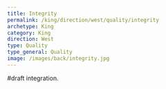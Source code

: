 ```yaml
---
title: Integrity
permalink: /king/direction/west/quality/integrity
archetype: King
category: King
direction: West
type: Quality
type_general: Quality
image: /images/back/integrity.jpg
---
```

#draft integration.

